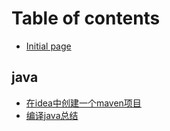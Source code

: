 # Table of contents

* [Initial page](README.md)

## java

* [在idea中创建一个maven项目](java/zai-idea-zhong-chuang-jian-yi-ge-maven-xiang-mu.md)
* [编译java总结](java/untitled.md)

